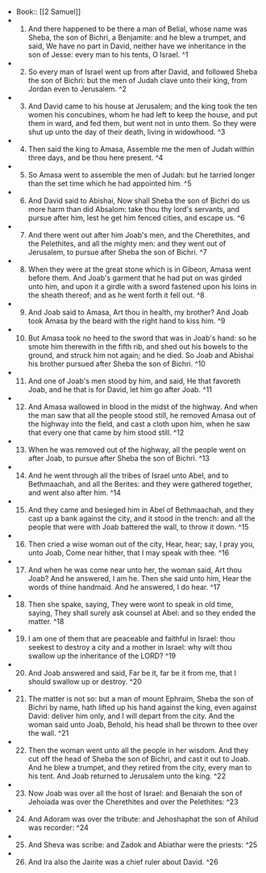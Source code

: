 - Book:: [[2 Samuel]]
- 1. And there happened to be there a man of Belial, whose name was Sheba, the son of Bichri, a Benjamite: and he blew a trumpet, and said, We have no part in David, neither have we inheritance in the son of Jesse: every man to his tents, O Israel. ^1
- 2. So every man of Israel went up from after David, and followed Sheba the son of Bichri: but the men of Judah clave unto their king, from Jordan even to Jerusalem. ^2
- 3. And David came to his house at Jerusalem; and the king took the ten women his concubines, whom he had left to keep the house, and put them in ward, and fed them, but went not in unto them. So they were shut up unto the day of their death, living in widowhood. ^3
- 4. Then said the king to Amasa, Assemble me the men of Judah within three days, and be thou here present. ^4
- 5. So Amasa went to assemble the men of Judah: but he tarried longer than the set time which he had appointed him. ^5
- 6. And David said to Abishai, Now shall Sheba the son of Bichri do us more harm than did Absalom: take thou thy lord's servants, and pursue after him, lest he get him fenced cities, and escape us. ^6
- 7. And there went out after him Joab's men, and the Cherethites, and the Pelethites, and all the mighty men: and they went out of Jerusalem, to pursue after Sheba the son of Bichri. ^7
- 8. When they were at the great stone which is in Gibeon, Amasa went before them. And Joab's garment that he had put on was girded unto him, and upon it a girdle with a sword fastened upon his loins in the sheath thereof; and as he went forth it fell out. ^8
- 9. And Joab said to Amasa, Art thou in health, my brother? And Joab took Amasa by the beard with the right hand to kiss him. ^9
- 10. But Amasa took no heed to the sword that was in Joab's hand: so he smote him therewith in the fifth rib, and shed out his bowels to the ground, and struck him not again; and he died. So Joab and Abishai his brother pursued after Sheba the son of Bichri. ^10
- 11. And one of Joab's men stood by him, and said, He that favoreth Joab, and he that is for David, let him go after Joab. ^11
- 12. And Amasa wallowed in blood in the midst of the highway. And when the man saw that all the people stood still, he removed Amasa out of the highway into the field, and cast a cloth upon him, when he saw that every one that came by him stood still. ^12
- 13. When he was removed out of the highway, all the people went on after Joab, to pursue after Sheba the son of Bichri. ^13
- 14. And he went through all the tribes of Israel unto Abel, and to Bethmaachah, and all the Berites: and they were gathered together, and went also after him. ^14
- 15. And they came and besieged him in Abel of Bethmaachah, and they cast up a bank against the city, and it stood in the trench: and all the people that were with Joab battered the wall, to throw it down. ^15
- 16. Then cried a wise woman out of the city, Hear, hear; say, I pray you, unto Joab, Come near hither, that I may speak with thee. ^16
- 17. And when he was come near unto her, the woman said, Art thou Joab? And he answered, I am he. Then she said unto him, Hear the words of thine handmaid. And he answered, I do hear. ^17
- 18. Then she spake, saying, They were wont to speak in old time, saying, They shall surely ask counsel at Abel: and so they ended the matter. ^18
- 19. I am one of them that are peaceable and faithful in Israel: thou seekest to destroy a city and a mother in Israel: why wilt thou swallow up the inheritance of the LORD? ^19
- 20. And Joab answered and said, Far be it, far be it from me, that I should swallow up or destroy. ^20
- 21. The matter is not so: but a man of mount Ephraim, Sheba the son of Bichri by name, hath lifted up his hand against the king, even against David: deliver him only, and I will depart from the city. And the woman said unto Joab, Behold, his head shall be thrown to thee over the wall. ^21
- 22. Then the woman went unto all the people in her wisdom. And they cut off the head of Sheba the son of Bichri, and cast it out to Joab. And he blew a trumpet, and they retired from the city, every man to his tent. And Joab returned to Jerusalem unto the king. ^22
- 23. Now Joab was over all the host of Israel: and Benaiah the son of Jehoiada was over the Cherethites and over the Pelethites: ^23
- 24. And Adoram was over the tribute: and Jehoshaphat the son of Ahilud was recorder: ^24
- 25. And Sheva was scribe: and Zadok and Abiathar were the priests: ^25
- 26. And Ira also the Jairite was a chief ruler about David. ^26
